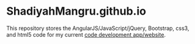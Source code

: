 # ShadiyahMangru.github.io

This repository stores the AngularJS/JavaScript/jQuery, Bootstrap, css3, and html5 code for my current <a href="https://shadiyahmangru.github.io/">code development app/website</a>.
